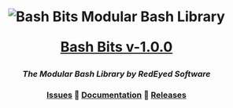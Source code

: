 <h1 align="center">

<img src="https://user-images.githubusercontent.com/6827931/226166354-a7cfea07-00c0-4167-bf0a-adf323d9d125.png" alt="Bash Bits Modular Bash Library" />

[Bash Bits v-1.0.0](https://github.com/bash-bits/bash-bits/releases/tag/v-1.0.0)

</h1>

<h3 align="center"><em>
The Modular Bash Library by RedEyed Software
</em></h3>

<h3 align="center">
<a href="https://github.com/bash-bits/bash-bits/issues" target="_blank">Issues</a>
🔸
<a href="https://bash-bits.github.io" target="_blank">Documentation</a>
🔸
<a href="https://github.com/bash-bits/bash-bits/releases" target="_blank">Releases</a>
</h3>
